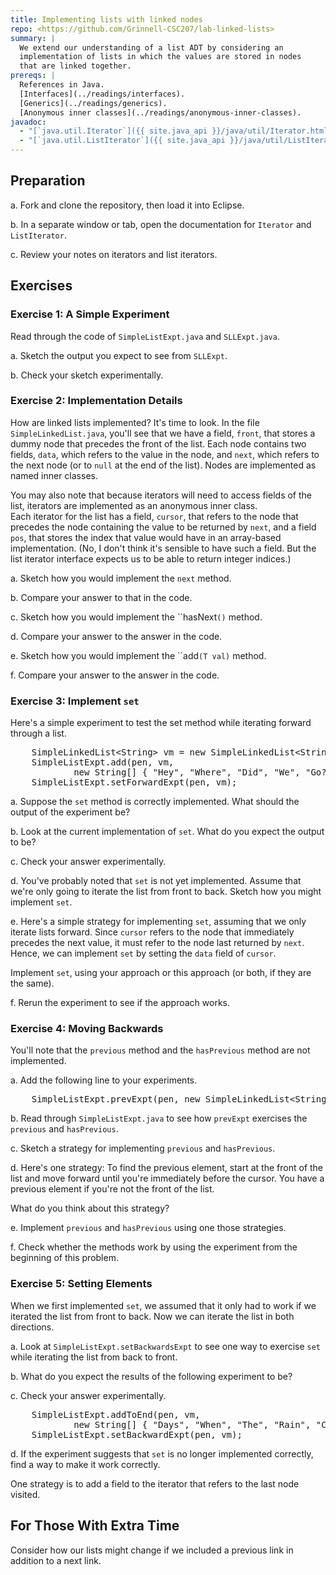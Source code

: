 ```yaml
---
title: Implementing lists with linked nodes
repo: <https://github.com/Grinnell-CSC207/lab-linked-lists>
summary: |
  We extend our understanding of a list ADT by considering an
  implementation of lists in which the values are stored in nodes
  that are linked together.
prereqs: |
  References in Java. 
  [Interfaces](../readings/interfaces).
  [Generics](../readings/generics).  
  [Anonymous inner classes](../readings/anonymous-inner-classes).
javadoc:
  - "[`java.util.Iterator`]({{ site.java_api }}/java/util/Iterator.html)"
  - "[`java.util.ListIterator`]({{ site.java_api }}/java/util/ListIterator.html)"
---
```

Preparation
-----------

a. Fork and clone the repository, then load it into Eclipse.

b. In a separate window or tab, open the documentation for `Iterator`
   and `ListIterator`.

c. Review your notes on iterators and list iterators.

Exercises
---------

### Exercise 1: A Simple Experiment

  Read through the code of `SimpleListExpt.java` and
  `SLLExpt.java`.

  a. Sketch the output you expect to see from `SLLExpt`.

  b. Check your sketch experimentally.

### Exercise 2: Implementation Details

  How are linked lists implemented?  It's time to look.  In the file
  `SimpleLinkedList.java`, you'll see that we have a field,
  `front`, that stores a dummy node that precedes the front
  of the list.  Each node contains two fields, `data`, which
  refers to the value in the node, and `next`, which refers
  to the next node (or to `null` at the end of the list).
  Nodes are implemented as named inner classes.  

  You may also note that because iterators will need to access fields of 
  the list, iterators are implemented as an anonymous inner class.  
  Each iterator for the list has a field, `cursor`, that
  refers to the node that precedes the node containing the value to
  be returned by `next`, and a field `pos`,
  that stores the index that value would have in an array-based implementation.
  (No, I don't think it's sensible to have such a field.  But the
  list iterator interface expects us to be able to return integer indices.)

  a. Sketch how you would implement the ``next``
  method.

  b. Compare your answer to that in the code.  

  c. Sketch how you would implement the ``hasNext`()`
  method.

  d. Compare your answer to the answer in the code.

  e. Sketch how you would implement the ``add`(T val)` method.

  f. Compare your answer to the answer in the code.

### Exercise 3: Implement `set`

  Here's a simple experiment to test the set method while iterating
  forward through a list.

<pre>
    SimpleLinkedList&lt;String&gt; vm = new SimpleLinkedList&lt;String&gt;();
    SimpleListExpt.add(pen, vm, 
            new String[] { "Hey", "Where", "Did", "We", "Go?" });
    SimpleListExpt.setForwardExpt(pen, vm);
</pre>

  a. Suppose the `set` method is correctly
  implemented.  What should the output of the experiment be?

  b. Look at the current implementation of `set`.
  What do you expect the output to be?

  c. Check your answer experimentally.

  d. You've probably noted that `set` is
  not yet implemented.  Assume that we're only going to iterate
  the list from front to back.  Sketch how you might implement
  `set`.

  e. Here's a simple strategy for implementing `set`,
  assuming that we only iterate lists forward.  Since `cursor`
  refers to the node that immediately precedes the next value, it must
  refer to the node last returned by `next`.  Hence,
  we can implement `set` by setting the
  `data` field of `cursor`.

  Implement `set`, using your approach
  or this approach (or both, if they are the same).

  f. Rerun the experiment to see if the approach works.

### Exercise 4: Moving Backwards

  You'll note that the `previous` method and the
  `hasPrevious` method are not implemented.

  a. Add the following line to your experiments.

<pre>
    SimpleListExpt.prevExpt(pen, new SimpleLinkedList&lt;String&gt;());
</pre>

  b. Read through `SimpleListExpt.java`
  to see how `prevExpt`
  exercises the `previous` and
  `hasPrevious`.

  c. Sketch a strategy for implementing `previous`
  and `hasPrevious`.

  d. Here's one strategy: To find the previous element, start at the front
  of the list and move forward until you're immediately before the cursor.
  You have a previous element if you're not the front of the list.

  What do you think about this strategy?

  e. Implement `previous` and
  `hasPrevious` using one those strategies.

  f. Check whether the methods work by using the experiment from the
  beginning of this problem.

### Exercise 5: Setting Elements

  When we first implemented `set`, we assumed that
  it only had to work if we iterated the list from front to back.  Now
  we can iterate the list in both directions.

  a. Look at `SimpleListExpt.setBackwardsExpt`
  to see one way to exercise `set` while iterating
  the list from back to front.

  b. What do you expect the results of the following experiment to be?

  c. Check your answer experimentally.

<pre>
    SimpleListExpt.addToEnd(pen, vm, 
            new String[] { "Days", "When", "The", "Rain", "Came" });
    SimpleListExpt.setBackwardExpt(pen, vm);
</pre>

  d. If the experiment suggests that `set` is no
  longer implemented correctly, find a way to make it work correctly.

  One strategy is to add a field to the iterator that refers to the last
  node visited.

For Those With Extra Time
-------------------------

  Consider how our lists might change if we included a previous link in
  addition to a next link.

